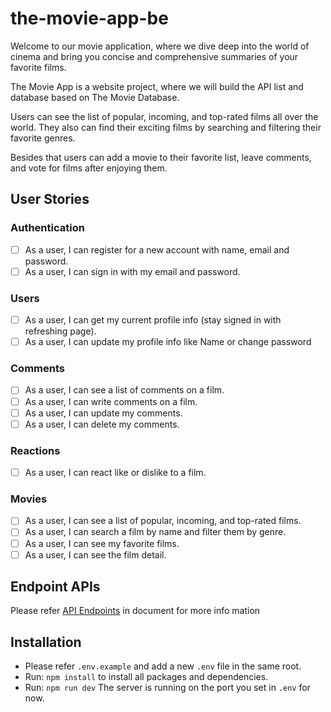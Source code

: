 # the-movie-app-be

Welcome to our movie application, where we dive deep into the world of cinema and bring you concise and comprehensive summaries of your favorite films.

The Movie App is a website project, where we will build the API list and database based on The Movie Database.

Users can see the list of popular, incoming, and top-rated films all over the world. They also can find their exciting films by searching and filtering their favorite genres.

Besides that users can add a movie to their favorite list, leave comments, and vote for films after enjoying them.

## User Stories

### Authentication

-   [ ] As a user, I can register for a new account with name, email and password.
-   [ ] As a user, I can sign in with my email and password.

### Users

-   [ ] As a user, I can get my current profile info (stay signed in with refreshing page).
-   [ ] As a user, I can update my profile info like Name or change password

### Comments

-   [ ] As a user, I can see a list of comments on a film.
-   [ ] As a user, I can write comments on a film.
-   [ ] As a user, I can update my comments.
-   [ ] As a user, I can delete my comments.

### Reactions

-   [ ] As a user, I can react like or dislike to a film.

### Movies

-   [ ] As a user, I can see a list of popular, incoming, and top-rated films.
-   [ ] As a user, I can search a film by name and filter them by genre.
-   [ ] As a user, I can see my favorite films.
-   [ ] As a user, I can see the film detail.

## Endpoint APIs

Please refer [API Endpoints](docs/api.endpoints.md) in document for more info mation

## Installation

-   Please refer `.env.example` and add a new `.env` file in the same root.
-   Run: `npm install` to install all packages and dependencies.
-   Run: `npm run dev`
    The server is running on the port you set in `.env` for now.
